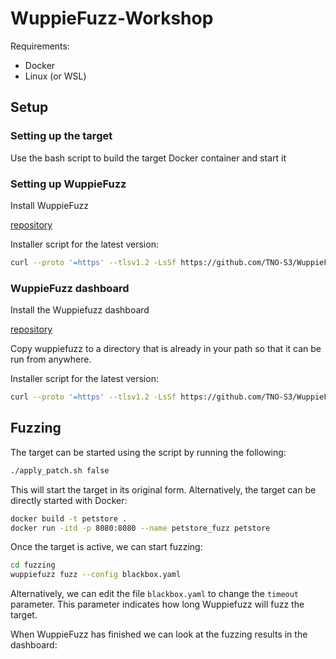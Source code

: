 # WuppieFuzz-Workshop

Requirements:
- Docker
- Linux (or WSL)

## Setup

### Setting up the target

Use the bash script to build the target Docker container and start it



### Setting up WuppieFuzz

Install WuppieFuzz

[repository](https://github.com/TNO-S3/WuppieFuzz/tree/main)

Installer script for the latest version:
```sh
curl --proto '=https' --tlsv1.2 -LsSf https://github.com/TNO-S3/WuppieFuzz/releases/download/v1.2.0/wuppiefuzz-installer.sh | sh
```

### WuppieFuzz dashboard

Install the Wuppiefuzz dashboard

[repository](https://github.com/TNO-S3/WuppieFuzz-dashboard)

Copy wuppiefuzz to a directory that is already in your path so that it can be run from anywhere.

Installer script for the latest version:
```sh
curl --proto '=https' --tlsv1.2 -LsSf https://github.com/TNO-S3/WuppieFuzz-dashboard/releases/download/v0.1.0/wuppiefuzz-dashboard-installer.sh | sh
```


## Fuzzing

The target can be started using the script by running the following:
```sh
./apply_patch.sh false
```

This will start the target in its original form. Alternatively, the target can be directly started with Docker:
```sh
docker build -t petstore .
docker run -itd -p 8080:8080 --name petstore_fuzz petstore
```

Once the target is active, we can start fuzzing:
```sh
cd fuzzing
wuppiefuzz fuzz --config blackbox.yaml
```

Alternatively, we can edit the file `blackbox.yaml` to change the `timeout` parameter. This parameter indicates how long Wuppiefuzz will fuzz the target.


When WuppieFuzz has finished we can look at the fuzzing results in the dashboard:
```sh
